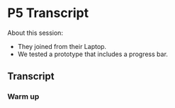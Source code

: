 # P5 Transcript

About this session:
- They joined from their Laptop.
- We tested a prototype that includes a progress bar.

## Transcript

### Warm up

